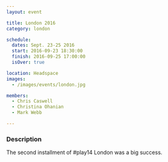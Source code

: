 ```yaml
---
layout: event

title: London 2016
category: london

schedule:
  dates: Sept. 23-25 2016
  start: 2016-09-23 18:30:00
  finish: 2016-09-25 17:00:00
  isOver: true

location: Headspace
images:
  - /images/events/london.jpg

members:
  - Chris Caswell
  - Christina Ohanian
  - Mark Webb

---
```


### Description
The second installment of #play14 London was a big success.
